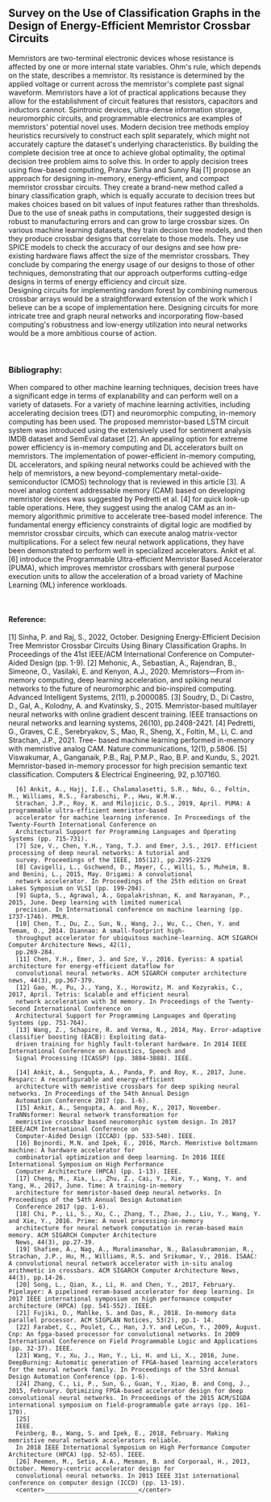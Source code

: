 <html>
  <body>
    <h2>Survey on the Use of Classification Graphs in the Design of Energy-Efficient Memristor Crossbar Circuits</h2>
    <p>Memristors are two-terminal electronic devices whose resistance is affected by one or more internal state variables. Ohm's rule, which depends on the state, describes a memristor. Its resistance is determined by the applied voltage or current across the memristor's complete past signal waveform. Memristors have a lot of practical applications because they allow for the establishment of circuit features that resistors, capacitors and inductors cannot. Spintronic devices, ultra-dense information storage, neuromorphic circuits, and programmable electronics are examples of memristors' potential novel uses. Modern decision tree methods employ heuristics recursively to construct each split separately, which might not accurately capture the dataset's underlying characteristics. By building the complete decision tree at once to achieve global optimality, the optimal decision tree problem aims to solve this. In order to apply decision trees using flow-based computing, Pranav Sinha and Sunny Raj [1] propose an approach for designing in-memory, energy-efficient, and compact memristor crossbar circuits. They create a brand-new method called a binary classification graph, which is equally accurate to decision trees but makes choices based on bit values of input features rather than thresholds. Due to the use of sneak paths in computations, their suggested design is robust to manufacturing errors and can grow to large crossbar sizes. On various machine learning datasets, they train decision tree models, and then they produce crossbar designs that correlate to those models. They use SPICE models to check the accuracy of our designs and see how pre-existing hardware flaws affect the size of the memristor crossbars. They conclude by comparing the energy usage of our designs to those of other techniques, demonstrating that our approach outperforms cutting-edge designs in terms of energy efficiency and circuit size.<br>
      Designing circuits for implementing random forest by combining numerous crossbar arrays would be a straightforward extension of the work which I believe can be a scope of implementation here. Designing circuits for more intricate tree and graph neural networks and incorporating flow-based computing's robustness and low-energy utilization into neural networks would be a more ambitious course of action.</p><br>
      <h3>Bibliography:</h3>
      <p>When compared to other machine learning techniques, decision trees have a significant edge in terms of explanability and can perform well on a variety of datasets. For a variety of machine learning activities, including accelerating decision trees (DT) and neuromorphic computing, in-memory computing has been used. The proposed memristor-based LSTM circuit system was introduced using the extensively used for sentiment analysis IMDB dataset and SemEval dataset [2]. An appealing option for extreme power efficiency is in-memory computing and DL accelerators built on memristors. The implementation of power-efficient in-memory computing, DL accelerators, and spiking neural networks could be achieved with the help of memristors, a new beyond-complementary metal-oxide-semiconductor (CMOS) technology that is reviewed in this article [3]. A novel analog content addressable memory (CAM) based on developing memristor devices was suggested by Pedretti et al. [4] for quick look-up table operations. Here, they suggest using the analog CAM as an in-memory algorithmic primitive to accelerate tree-based model inference. The fundamental energy efficiency constraints of digital logic are modified by memristor crossbar circuits, which can execute analog matrix-vector multiplications. For a select few neural network applications, they have been demonstrated to perform well in specialized accelerators. Ankit et al. [6] introduce the Programmable Ultra-efficient Memristor Based Accelerator (PUMA), which improves memristor crossbars with general purpose execution units to allow the acceleration of a broad variety of Machine Learning (ML) inference workloads.</p><br>
      <h4>Reference:</h4>
      [1] Sinha, P. and Raj, S., 2022, October. Designing Energy-Efficient Decision Tree Memristor Crossbar Circuits Using Binary Classification Graphs. In Proceedings of the 41st IEEE/ACM International Conference on Computer-Aided Design (pp. 1-9).
      [2] Mehonic, A., Sebastian, A., Rajendran, B., Simeone, O., Vasilaki, E. and Kenyon, A.J., 2020. Memristors—From
      in-memory computing, deep learning acceleration, and spiking neural networks to the future of neuromorphic and
      bio-inspired computing. Advanced Intelligent Systems, 2(11), p.2000085.
      [3] Soudry, D., Di Castro, D., Gal, A., Kolodny, A. and Kvatinsky, S., 2015. Memristor-based multilayer neural
      networks with online gradient descent training. IEEE transactions on neural networks and learning systems, 26(10),
      pp.2408-2421.
      [4] Pedretti, G., Graves, C.E., Serebryakov, S., Mao, R., Sheng, X., Foltin, M., Li, C. and Strachan, J.P., 2021. Tree-
      based machine learning performed in-memory with memristive analog CAM. Nature communications, 12(1),
      p.5806.
      [5] Viswakumar, A., Ganganaik, P.B., Raj, P.M.P., Rao, B.P. and Kundu, S., 2021. Memristor-based in-memory
      processor for high precision semantic text classification. Computers & Electrical Engineering, 92, p.107160.

      [6] Ankit, A., Hajj, I.E., Chalamalasetti, S.R., Ndu, G., Foltin, M., Williams, R.S., Faraboschi, P., Hwu, W.M.W.,
      Strachan, J.P., Roy, K. and Milojicic, D.S., 2019, April. PUMA: A programmable ultra-efficient memristor-based
      accelerator for machine learning inference. In Proceedings of the Twenty-Fourth International Conference on
      Architectural Support for Programming Languages and Operating Systems (pp. 715-731).
      [7] Sze, V., Chen, Y.H., Yang, T.J. and Emer, J.S., 2017. Efficient processing of deep neural networks: A tutorial and
      survey. Proceedings of the IEEE, 105(12), pp.2295-2329
      [8] Cavigelli, L., Gschwend, D., Mayer, C., Willi, S., Muheim, B. and Benini, L., 2015, May. Origami: A convolutional
      network accelerator. In Proceedings of the 25th edition on Great Lakes Symposium on VLSI (pp. 199-204).
      [9] Gupta, S., Agrawal, A., Gopalakrishnan, K. and Narayanan, P., 2015, June. Deep learning with limited numerical
      precision. In International conference on machine learning (pp. 1737-1746). PMLR.
      [10] Chen, T., Du, Z., Sun, N., Wang, J., Wu, C., Chen, Y. and Temam, O., 2014. Diannao: A small-footprint high-
      throughput accelerator for ubiquitous machine-learning. ACM SIGARCH Computer Architecture News, 42(1),
      pp.269-284.
      [11] Chen, Y.H., Emer, J. and Sze, V., 2016. Eyeriss: A spatial architecture for energy-efficient dataflow for
      convolutional neural networks. ACM SIGARCH computer architecture news, 44(3), pp.367-379.
      [12] Gao, M., Pu, J., Yang, X., Horowitz, M. and Kozyrakis, C., 2017, April. Tetris: Scalable and efficient neural
      network acceleration with 3d memory. In Proceedings of the Twenty-Second International Conference on
      Architectural Support for Programming Languages and Operating Systems (pp. 751-764).
      [13] Wang, Z., Schapire, R. and Verma, N., 2014, May. Error-adaptive classifier boosting (EACB): Exploiting data-
      driven training for highly fault-tolerant hardware. In 2014 IEEE International Conference on Acoustics, Speech and
      Signal Processing (ICASSP) (pp. 3884-3888). IEEE.

      [14] Ankit, A., Sengupta, A., Panda, P. and Roy, K., 2017, June. Resparc: A reconfigurable and energy-efficient
      architecture with memristive crossbars for deep spiking neural networks. In Proceedings of the 54th Annual Design
      Automation Conference 2017 (pp. 1-6).
      [15] Ankit, A., Sengupta, A. and Roy, K., 2017, November. TraNNsformer: Neural network transformation for
      memristive crossbar based neuromorphic system design. In 2017 IEEE/ACM International Conference on
      Computer-Aided Design (ICCAD) (pp. 533-540). IEEE.
      [16] Bojnordi, M.N. and Ipek, E., 2016, March. Memristive boltzmann machine: A hardware accelerator for
      combinatorial optimization and deep learning. In 2016 IEEE International Symposium on High Performance
      Computer Architecture (HPCA) (pp. 1-13). IEEE.
      [17] Cheng, M., Xia, L., Zhu, Z., Cai, Y., Xie, Y., Wang, Y. and Yang, H., 2017, June. Time: A training-in-memory
      architecture for memristor-based deep neural networks. In Proceedings of the 54th Annual Design Automation
      Conference 2017 (pp. 1-6).
      [18] Chi, P., Li, S., Xu, C., Zhang, T., Zhao, J., Liu, Y., Wang, Y. and Xie, Y., 2016. Prime: A novel processing-in-memory
      architecture for neural network computation in reram-based main memory. ACM SIGARCH Computer Architecture
      News, 44(3), pp.27-39.
      [19] Shafiee, A., Nag, A., Muralimanohar, N., Balasubramonian, R., Strachan, J.P., Hu, M., Williams, R.S. and Srikumar, V., 2016. ISAAC: A convolutional neural network accelerator with in-situ analog arithmetic in crossbars. ACM SIGARCH Computer Architecture News, 44(3), pp.14-26.
      [20] Song, L., Qian, X., Li, H. and Chen, Y., 2017, February. Pipelayer: A pipelined reram-based accelerator for deep learning. In 2017 IEEE international symposium on high performance computer architecture (HPCA) (pp. 541-552). IEEE.
      [21] Fujiki, D., Mahlke, S. and Das, R., 2018. In-memory data parallel processor. ACM SIGPLAN Notices, 53(2), pp.1- 14.
      [22] Farabet, C., Poulet, C., Han, J.Y. and LeCun, Y., 2009, August. Cnp: An fpga-based processor for convolutional networks. In 2009 International Conference on Field Programmable Logic and Applications (pp. 32-37). IEEE.
      [23] Wang, Y., Xu, J., Han, Y., Li, H. and Li, X., 2016, June. DeepBurning: Automatic generation of FPGA-based learning accelerators for the neural network family. In Proceedings of the 53rd Annual Design Automation Conference (pp. 1-6).
      [24] Zhang, C., Li, P., Sun, G., Guan, Y., Xiao, B. and Cong, J., 2015, February. Optimizing FPGA-based accelerator design for deep convolutional neural networks. In Proceedings of the 2015 ACM/SIGDA international symposium on field-programmable gate arrays (pp. 161-170).
      [25]
      IEEE.
      Feinberg, B., Wang, S. and Ipek, E., 2018, February. Making memristive neural network accelerators reliable.
      In 2018 IEEE International Symposium on High Performance Computer Architecture (HPCA) (pp. 52-65). IEEE.
      [26] Peemen, M., Setio, A.A., Mesman, B. and Corporaal, H., 2013, October. Memory-centric accelerator design for
      convolutional neural networks. In 2013 IEEE 31st international conference on computer design (ICCD) (pp. 13-19).
      <center>__________________________</center>
  </body>
</html>
